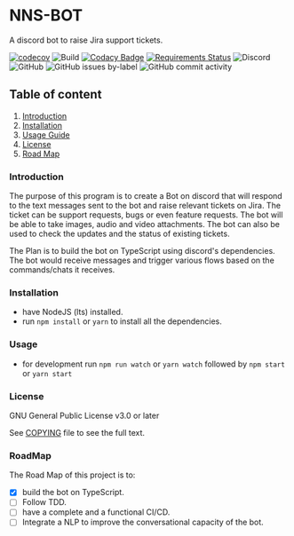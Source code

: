 # NNS-BOT

A discord bot to raise Jira support tickets.

[![codecov](https://codecov.io/gh/Keith3895/NNS-BOT/branch/master/graph/badge.svg)](https://codecov.io/gh/Keith3895/NNS-BOT) ![Build](https://github.com/Keith3895/NNS-BOT/workflows/Build/badge.svg) [![Codacy Badge](https://app.codacy.com/project/badge/Grade/85d987a4058744239a272bb3086fa6f3)](https://www.codacy.com/manual/keith30895/NNS-BOT?utm_source=github.com&amp;utm_medium=referral&amp;utm_content=Keith3895/NNS-BOT&amp;utm_campaign=Badge_Grade)
[![Requirements Status](https://requires.io/github/Keith3895/NNS-BOT/requirements.svg?branch=master)](https://requires.io/github/Keith3895/NNS-BOT/requirements/?branch=master) ![Discord](https://img.shields.io/discord/749160588663324672)
![GitHub](https://img.shields.io/github/license/Keith3895/NNS-BOT?style=plastic) ![GitHub issues by-label](https://img.shields.io/github/issues/Keith3895/NNS-BOT/bug?style=plastic) ![GitHub commit activity](https://img.shields.io/github/commit-activity/w/Keith3895/NNS-BOT?style=plastic)

## Table of content
1) [Introduction](#Introduction)
2) [Installation](#Installation)
3) [Usage Guide](#Usage)
4) [License](#License)
5) [Road Map](#RoadMap)

### Introduction

The purpose of this program is to create a Bot on discord that will respond to the text messages sent to the bot and raise relevant tickets on Jira. The ticket can be support requests, bugs or even feature requests. The bot will be able to take images, audio and video attachments. The bot can also be used to check the updates and the status of existing tickets.

The Plan is to build the bot on TypeScript using discord's dependencies. The bot would receive messages and trigger various flows based on the commands/chats it receives.

### Installation
- have NodeJS (lts) installed.
- run ``npm install`` or ``yarn`` to install all the dependencies.

### Usage
- for development run ``npm run watch`` or ``yarn watch`` followed by ``npm start`` or ``yarn start``

### License
GNU General Public License v3.0 or later

See [COPYING](./LICENSE) file to see the full text.

### RoadMap

The Road Map of this project is to:
- [x] build the bot on TypeScript.
- [ ] Follow TDD.
- [ ] have a complete and a functional CI/CD.
- [ ] Integrate a NLP to improve the conversational capacity of the bot.